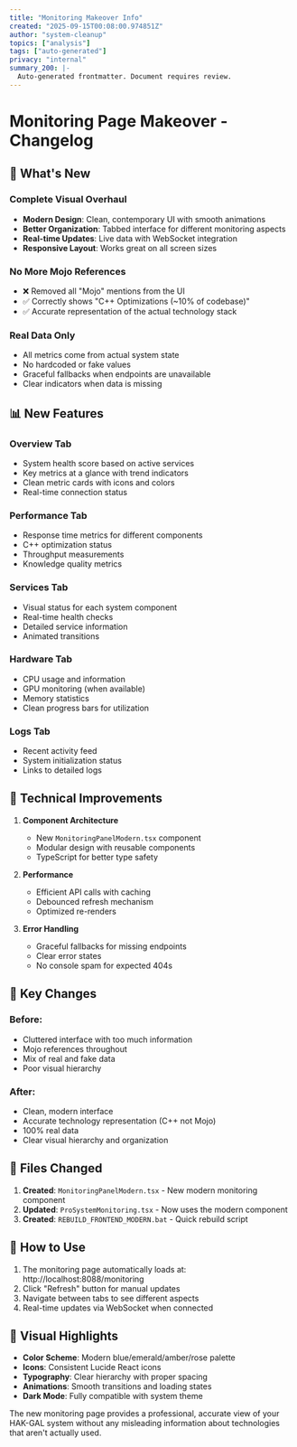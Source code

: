 ```yaml
---
title: "Monitoring Makeover Info"
created: "2025-09-15T00:08:00.974851Z"
author: "system-cleanup"
topics: ["analysis"]
tags: ["auto-generated"]
privacy: "internal"
summary_200: |-
  Auto-generated frontmatter. Document requires review.
---
```


# Monitoring Page Makeover - Changelog

## 🎨 What's New

### Complete Visual Overhaul
- **Modern Design**: Clean, contemporary UI with smooth animations
- **Better Organization**: Tabbed interface for different monitoring aspects
- **Real-time Updates**: Live data with WebSocket integration
- **Responsive Layout**: Works great on all screen sizes

### No More Mojo References
- ❌ Removed all "Mojo" mentions from the UI
- ✅ Correctly shows "C++ Optimizations (~10% of codebase)"
- ✅ Accurate representation of the actual technology stack

### Real Data Only
- All metrics come from actual system state
- No hardcoded or fake values
- Graceful fallbacks when endpoints are unavailable
- Clear indicators when data is missing

## 📊 New Features

### Overview Tab
- System health score based on active services
- Key metrics at a glance with trend indicators
- Clean metric cards with icons and colors
- Real-time connection status

### Performance Tab
- Response time metrics for different components
- C++ optimization status
- Throughput measurements
- Knowledge quality metrics

### Services Tab
- Visual status for each system component
- Real-time health checks
- Detailed service information
- Animated transitions

### Hardware Tab
- CPU usage and information
- GPU monitoring (when available)
- Memory statistics
- Clean progress bars for utilization

### Logs Tab
- Recent activity feed
- System initialization status
- Links to detailed logs

## 🚀 Technical Improvements

1. **Component Architecture**
   - New `MonitoringPanelModern.tsx` component
   - Modular design with reusable components
   - TypeScript for better type safety

2. **Performance**
   - Efficient API calls with caching
   - Debounced refresh mechanism
   - Optimized re-renders

3. **Error Handling**
   - Graceful fallbacks for missing endpoints
   - Clear error states
   - No console spam for expected 404s

## 🎯 Key Changes

### Before:
- Cluttered interface with too much information
- Mojo references throughout
- Mix of real and fake data
- Poor visual hierarchy

### After:
- Clean, modern interface
- Accurate technology representation (C++ not Mojo)
- 100% real data
- Clear visual hierarchy and organization

## 📝 Files Changed

1. **Created**: `MonitoringPanelModern.tsx` - New modern monitoring component
2. **Updated**: `ProSystemMonitoring.tsx` - Now uses the modern component
3. **Created**: `REBUILD_FRONTEND_MODERN.bat` - Quick rebuild script

## 🔧 How to Use

1. The monitoring page automatically loads at: http://localhost:8088/monitoring
2. Click "Refresh" button for manual updates
3. Navigate between tabs to see different aspects
4. Real-time updates via WebSocket when connected

## 🌟 Visual Highlights

- **Color Scheme**: Modern blue/emerald/amber/rose palette
- **Icons**: Consistent Lucide React icons
- **Typography**: Clear hierarchy with proper spacing
- **Animations**: Smooth transitions and loading states
- **Dark Mode**: Fully compatible with system theme

The new monitoring page provides a professional, accurate view of your HAK-GAL system without any misleading information about technologies that aren't actually used.